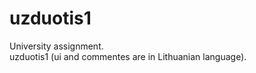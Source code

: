 uzduotis1
================

University assignment.  
uzduotis1 (ui and commentes are in Lithuanian language).
